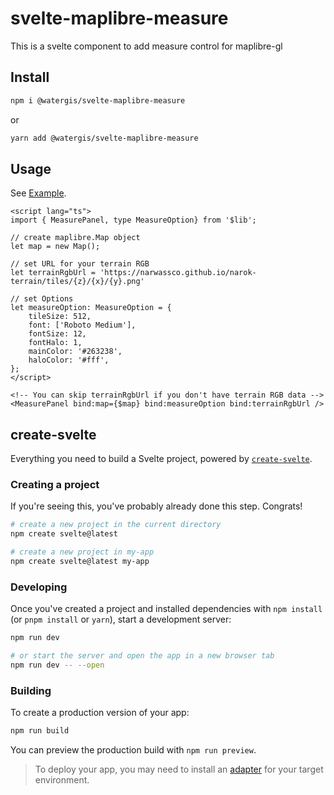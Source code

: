 # svelte-maplibre-measure

This is a svelte component to add measure control for maplibre-gl

## Install

```zsh
npm i @watergis/svelte-maplibre-measure
```

or

```zsh
yarn add @watergis/svelte-maplibre-measure
```

## Usage

See [Example](./src/example).

```svelte
<script lang="ts">
import { MeasurePanel, type MeasureOption} from '$lib';

// create maplibre.Map object
let map = new Map();

// set URL for your terrain RGB
let terrainRgbUrl = 'https://narwassco.github.io/narok-terrain/tiles/{z}/{x}/{y}.png'

// set Options
let measureOption: MeasureOption = {
    tileSize: 512,
    font: ['Roboto Medium'],
    fontSize: 12,
    fontHalo: 1,
    mainColor: '#263238',
    haloColor: '#fff',
};
</script>

<!-- You can skip terrainRgbUrl if you don't have terrain RGB data -->
<MeasurePanel bind:map={$map} bind:measureOption bind:terrainRgbUrl />
```

## create-svelte

Everything you need to build a Svelte project, powered by [`create-svelte`](https://github.com/sveltejs/kit/tree/master/packages/create-svelte).

### Creating a project

If you're seeing this, you've probably already done this step. Congrats!

```bash
# create a new project in the current directory
npm create svelte@latest

# create a new project in my-app
npm create svelte@latest my-app
```

### Developing

Once you've created a project and installed dependencies with `npm install` (or `pnpm install` or `yarn`), start a development server:

```bash
npm run dev

# or start the server and open the app in a new browser tab
npm run dev -- --open
```

### Building

To create a production version of your app:

```bash
npm run build
```

You can preview the production build with `npm run preview`.

> To deploy your app, you may need to install an [adapter](https://kit.svelte.dev/docs/adapters) for your target environment.
